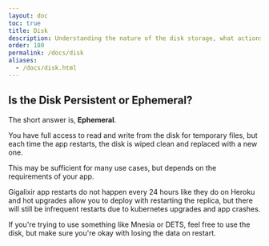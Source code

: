 ```yaml
---
layout: doc
toc: true
title: Disk
description: Understanding the nature of the disk storage, what actions can be performed, the frequency of Gigalixir app regular/occassional restarts and when data is lost
order: 180
permalink: /docs/disk
aliases: 
  - /docs/disk.html
---
```


## Is the Disk Persistent or Ephemeral?

The short answer is, **Ephemeral**. 

You have full access to read and write from the disk for temporary files, but each time the app restarts, the disk is wiped clean and replaced with a new one. 

This may be sufficient for many use cases, but depends on the requirements of your app. 

Gigalixir app restarts do not happen every 24 hours like they do on Heroku and hot upgrades allow you to deploy with restarting the replica, but there will still be infrequent restarts due to kubernetes upgrades and app crashes.

If you're trying to use something like Mnesia or DETS, feel free to use the disk, but make sure you're okay with losing the data on restart.
